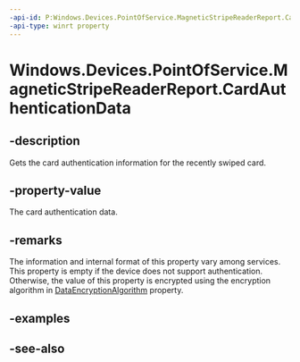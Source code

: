----api-id: P:Windows.Devices.PointOfService.MagneticStripeReaderReport.CardAuthenticationData
-api-type: winrt property
---<!-- Property syntaxpublic Windows.Storage.Streams.IBuffer CardAuthenticationData { get; }--># Windows.Devices.PointOfService.MagneticStripeReaderReport.CardAuthenticationData## -descriptionGets the card authentication information for the recently swiped card.## -property-valueThe card authentication data.## -remarksThe information and internal format of this property vary among services. This property is empty if the device does not support authentication. Otherwise, the value of this property is encrypted using the encryption algorithm in [DataEncryptionAlgorithm](claimedmagneticstripereader_dataencryptionalgorithm.md) property.## -examples## -see-also